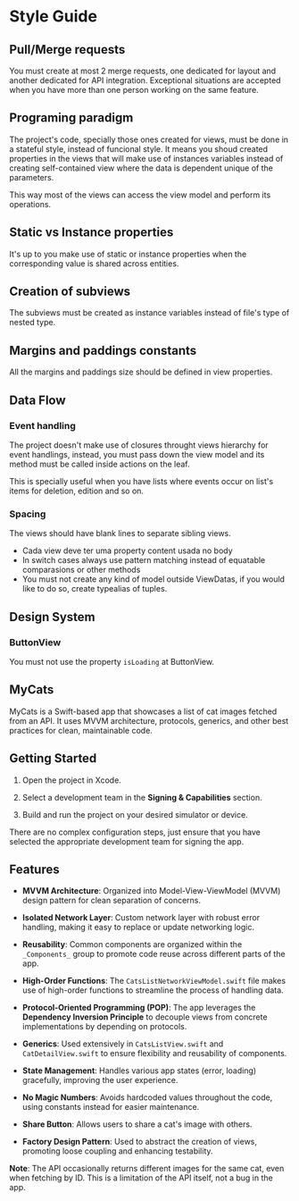 # Style Guide

## Pull/Merge requests
You must create at most 2 merge requests, one dedicated for layout and another dedicated for API integration. Exceptional situations are accepted when you have more than one person working on the same feature.

## Programing paradigm
The project's code, specially those ones created for views, must be done in a stateful style, instead of funcional style. It means you shoud created properties in the views that will make use of instances variables instead of creating self-contained view where the data is dependent unique of the parameters.

This way most of the views can access the view model and perform its operations.

## Static vs Instance properties
It's up to you make use of static or instance properties when the corresponding value is shared across entities.

## Creation of subviews
The subviews must be created as instance variables instead of file's type of nested type.

## Margins and paddings constants
All the margins and paddings size should be defined in view properties.

## 

## Data Flow

### Event handling
The project doesn't make use of closures throught views hierarchy for event handlings, instead, you must pass down the view model and its method must be called inside actions on the leaf. 

This is specially useful when you have lists where events occur on list's items for deletion, edition and so on.

### Spacing
The views should have blank lines to separate sibling views.

- Cada view deve ter uma property content usada no body
- In switch cases always use pattern matching instead of equatable comparasions or other methods
- You must not create any kind of model outside ViewDatas, if you would like to do so, create typealias of tuples.
 
## Design System
### ButtonView
You must not use the property `isLoading` at ButtonView.


## MyCats

MyCats is a Swift-based app that showcases a list of cat images fetched from an API. It uses MVVM architecture, protocols, generics, and other best practices for clean, maintainable code.

## Getting Started

1.  Open the project in Xcode.
    
2.  Select a development team in the **Signing & Capabilities** section.
    
3.  Build and run the project on your desired simulator or device.
    
There are no complex configuration steps, just ensure that you have selected the appropriate development team for signing the app.

## Features
-   **MVVM Architecture**: Organized into Model-View-ViewModel (MVVM) design pattern for clean separation of concerns.
    
-   **Isolated Network Layer**: Custom network layer with robust error handling, making it easy to replace or update networking logic.
    
-   **Reusability**: Common components are organized within the `_Components_` group to promote code reuse across different parts of the app.
    
-   **High-Order Functions**: The `CatsListNetworkViewModel.swift` file makes use of high-order functions to streamline the process of handling data.
    
-   **Protocol-Oriented Programming (POP)**: The app leverages the **Dependency Inversion Principle** to decouple views from concrete implementations by depending on protocols.
    
-   **Generics**: Used extensively in `CatsListView.swift` and `CatDetailView.swift` to ensure flexibility and reusability of components.
    
-   **State Management**: Handles various app states (error, loading) gracefully, improving the user experience.
    
-   **No Magic Numbers**: Avoids hardcoded values throughout the code, using constants instead for easier maintenance.
    
-   **Share Button**: Allows users to share a cat's image with others.
    
-   **Factory Design Pattern**: Used to abstract the creation of views, promoting loose coupling and enhancing testability.

**Note**: The API occasionally returns different images for the same cat, even when fetching by ID. This is a limitation of the API itself, not a bug in the app.